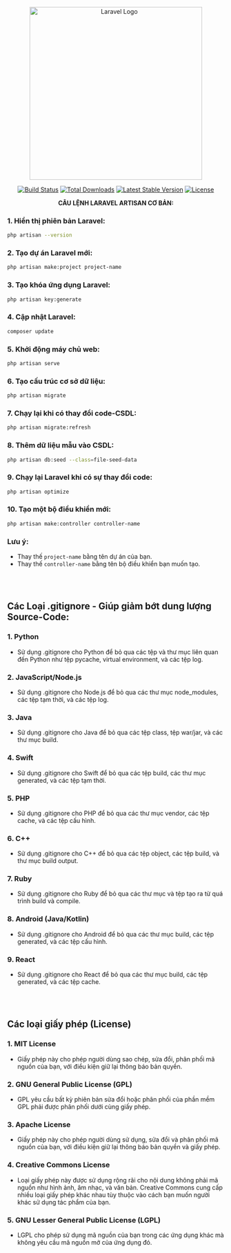 <p align="center"><a href="https://laravel.com" target="_blank"><img src="https://raw.githubusercontent.com/laravel/art/master/logo-lockup/5%20SVG/2%20CMYK/1%20Full%20Color/laravel-logolockup-cmyk-red.svg" width="400" alt="Laravel Logo"></a></p>

<p align="center">
<a href="https://github.com/laravel/framework/actions"><img src="https://github.com/laravel/framework/workflows/tests/badge.svg" alt="Build Status"></a>
<a href="https://packagist.org/packages/laravel/framework"><img src="https://img.shields.io/packagist/dt/laravel/framework" alt="Total Downloads"></a>
<a href="https://packagist.org/packages/laravel/framework"><img src="https://img.shields.io/packagist/v/laravel/framework" alt="Latest Stable Version"></a>
<a href="https://packagist.org/packages/laravel/framework"><img src="https://img.shields.io/packagist/l/laravel/framework" alt="License"></a>
</p>

**<p align="center"> CÂU LỆNH LARAVEL ARTISAN CƠ BẢN: </p>**

### **1. Hiển thị phiên bản Laravel:**

```bash
php artisan --version
```

### **2. Tạo dự án Laravel mới:**

```bash
php artisan make:project project-name
```

### **3. Tạo khóa ứng dụng Laravel:**

```bash
php artisan key:generate
```

### **4. Cập nhật Laravel:**

```bash
composer update
```

### **5. Khởi động máy chủ web:**

```bash
php artisan serve
```

### **6. Tạo cấu trúc cơ sở dữ liệu:**

```bash
php artisan migrate
```

### **7. Chạy lại khi có thay đổi code-CSDL:**

```bash
php artisan migrate:refresh
```

### **8. Thêm dữ liệu mẫu vào CSDL:**

```bash
php artisan db:seed --class=file-seed-data
```

### **9. Chạy lại Laravel khi có sự thay đổi code:**

```bash
php artisan optimize
```

### **10. Tạo một bộ điều khiển mới:**

```bash
php artisan make:controller controller-name
```

### **Lưu ý:**

* Thay thế `project-name` bằng tên dự án của bạn.
* Thay thế `controller-name` bằng tên bộ điều khiển bạn muốn tạo.


<br><br>
## Các Loại .gitignore - Giúp giảm bớt dung lượng Source-Code:

### 1. Python
- Sử dụng .gitignore cho Python để bỏ qua các tệp và thư mục liên quan đến Python như tệp pycache, virtual environment, và các tệp log.

### 2. JavaScript/Node.js
- Sử dụng .gitignore cho Node.js để bỏ qua các thư mục node_modules, các tệp tạm thời, và các tệp log.

### 3. Java
- Sử dụng .gitignore cho Java để bỏ qua các tệp class, tệp war/jar, và các thư mục build.

### 4. Swift
- Sử dụng .gitignore cho Swift để bỏ qua các tệp build, các thư mục generated, và các tệp tạm thời.

### 5. PHP
- Sử dụng .gitignore cho PHP để bỏ qua các thư mục vendor, các tệp cache, và các tệp cấu hình.

### 6. C++
- Sử dụng .gitignore cho C++ để bỏ qua các tệp object, các tệp build, và thư mục build output.

### 7. Ruby
- Sử dụng .gitignore cho Ruby để bỏ qua các thư mục và tệp tạo ra từ quá trình build và compile.

### 8. Android (Java/Kotlin)
- Sử dụng .gitignore cho Android để bỏ qua các thư mục build, các tệp generated, và các tệp cấu hình.

### 9. React
- Sử dụng .gitignore cho React để bỏ qua các thư mục build, các tệp generated, và các tệp cache.

<br><br>
## Các loại giấy phép (License)

### 1. **MIT License**
   - Giấy phép này cho phép người dùng sao chép, sửa đổi, phân phối mã nguồn của bạn, với điều kiện giữ lại thông báo bản quyền.

### 2. **GNU General Public License (GPL)**
   - GPL yêu cầu bất kỳ phiên bản sửa đổi hoặc phân phối của phần mềm GPL phải được phân phối dưới cùng giấy phép.

### 3. **Apache License**
   - Giấy phép này cho phép người dùng sử dụng, sửa đổi và phân phối mã nguồn của bạn, với điều kiện giữ lại thông báo bản quyền và giấy phép.

### 4. **Creative Commons License**
   - Loại giấy phép này được sử dụng rộng rãi cho nội dung không phải mã nguồn như hình ảnh, âm nhạc, và văn bản. Creative Commons cung cấp nhiều loại giấy phép khác nhau tùy thuộc vào cách bạn muốn người khác sử dụng tác phẩm của bạn.

### 5. **GNU Lesser General Public License (LGPL)**
   - LGPL cho phép sử dụng mã nguồn của bạn trong các ứng dụng khác mà không yêu cầu mã nguồn mở của ứng dụng đó.
